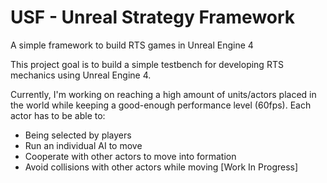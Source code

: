 # USF - Unreal Strategy Framework
A simple framework to build RTS games in Unreal Engine 4

This project goal is to build a simple testbench for developing RTS mechanics using Unreal Engine 4.

Currently, I'm working on reaching a high amount of units/actors placed in the world while keeping a good-enough performance level (60fps).
Each actor has to be able to:
* Being selected by players
* Run an individual AI to move
* Cooperate with other actors to move into formation
* Avoid collisions with other actors while moving [Work In Progress]
